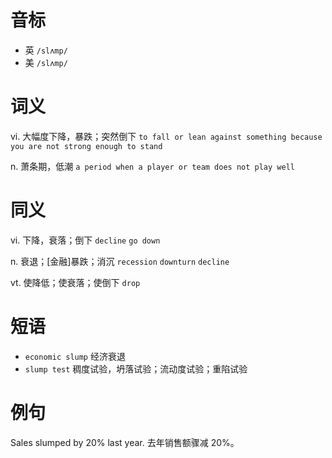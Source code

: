 # 音标

- 英 `/slʌmp/`
- 美 `/slʌmp/`

# 词义

vi. 大幅度下降，暴跌；突然倒下
`to fall or lean against something because you are not strong enough to stand`

n. 萧条期，低潮
`a period when a player or team does not play well`

# 同义

vi. 下降，衰落；倒下
`decline` `go down`

n. 衰退；[金融]暴跌；消沉
`recession` `downturn` `decline`

vt. 使降低；使衰落；使倒下
`drop`

# 短语

- `economic slump` 经济衰退
- `slump test` 稠度试验，坍落试验；流动度试验；重陷试验

# 例句

Sales slumped by 20% last year.
去年销售额骤减 20%。


